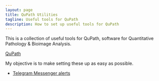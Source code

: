 ```yaml
---
layout: page
title: QuPath Utilities
tagline: Useful tools for QuPath
description: How to set up useful tools for QuPath
---
```

This is a collection of useful tools for QuPath, software for Quantitative Pathology & Bioimage Analysis.

[QuPath](https://qupath.github.io/)

My objective is to make setting these up as easy as possible.

- [Telegram Messenger alerts](pages/telegram.html)
